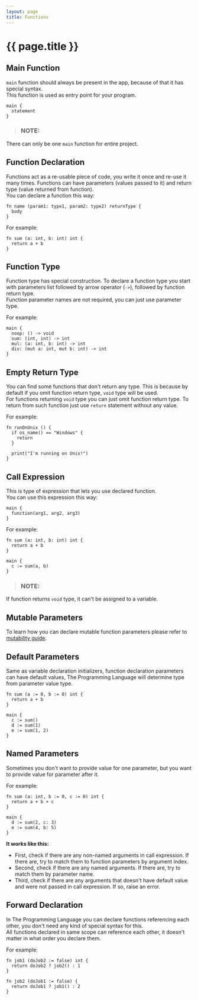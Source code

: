 ```yaml
---
layout: page
title: Functions
---
```


# {{ page.title }}

## Main Function
`main` function should always be present in the app, because of that it has
special syntax. \
This function is used as entry point for your program.

```the
main {
  statement
}
```

> ### NOTE:
  There can only be one `main` function for entire project.

## Function Declaration
Functions act as a re-usable piece of code, you write it once and re-use it
many times. Functions can have parameters (values passed to it) and return
type (value returned from function). \
You can declare a function this way:

```the
fn name (param1: type1, param2: type2) returnType {
  body
}
```

For example:

```the
fn sum (a: int, b: int) int {
  return a + b
}
```

## Function Type
Function type has special construction. To declare a function type you start
with parameters list followed by arrow operator (`->`), followed by function
return type. \
Function parameter names are not required, you can just use parameter type.

For example:

```the
main {
  noop: () -> void
  sum: (int, int) -> int
  mul: (a: int, b: int) -> int
  div: (mut a: int, mut b: int) -> int
}
```

## Empty Return Type
You can find some functions that don't return any type. This is because by
default if you omit function return type, `void` type will be used. \
For functions returning `void` type you can just omit function return type. To
return from such function just use `return` statement without any value.

For example:

```the
fn runOnUnix () {
  if os_name() == "Windows" {
    return
  }

  print("I'm running on Unix!")
}
```

## Call Expression
This is type of expression that lets you use declared function. \
You can use this expression this way:

```the
main {
  function(arg1, arg2, arg3)
}
```

For example:

```the
fn sum (a: int, b: int) int {
  return a + b
}

main {
  c := sum(a, b)
}
```

> ### NOTE:
  If function returns `void` type, it can't be assigned to a variable.

## Mutable Parameters
To learn how you can declare mutable function parameters please refer to
[mutability guide](/guides/mutability.html#function-parameters).

## Default Parameters
Same as variable declaration initializers, function declaration parameters
can have default values, The Programming Language will determine type from
parameter value type.

```the
fn sum (a := 0, b := 0) int {
  return a + b
}

main {
  c := sum()
  d := sum(1)
  e := sum(1, 2)
}
```

## Named Parameters
Sometimes you don't want to provide value for one parameter, but you want to
provide value for parameter after it.

For example:

```the
fn sum (a: int, b := 0, c := 0) int {
  return a + b + c
}

main {
  d := sum(2, c: 3)
  e := sum(4, b: 5)
}
```

**It works like this:**
- First, check if there are any non-named arguments in call expression. If
  there are, try to match them to function parameters by argument index.
- Second, check if there are any named arguments. If there are, try to
  match them by parameter name.
- Third, check if there are any arguments that doesn't have default value and
  were not passed in call expression. If so, raise an error.

## Forward Declaration
In The Programming Language you can declare functions referencing each
other, you don't need any kind of special syntax for this. \
All functions declared in same scope can reference each other, it doesn't
matter in what order you declare them.

For example:

```the
fn job1 (doJob2 := false) int {
  return doJob2 ? job2() : 1
}

fn job2 (doJob1 := false) {
  return doJob1 ? job1() : 2
}
```
